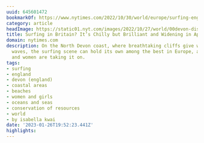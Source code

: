 ```yaml
---
uuid: 645601472
bookmarkOf: https://www.nytimes.com/2022/10/30/world/europe/surfing-england-north-devon.html
category: article
headImage: https://static01.nyt.com/images/2022/10/27/world/00devon-dispatch08/00devon-dispatch08-largeHorizontalJumbo.jpg
title: Surfing in Britain? It’s Chilly but Brilliant and Widening in Appeal.
domain: nytimes.com
description: On the North Devon coast, where breathtaking cliffs give way to barreling
  waves, the surfing scene can hold its own among the best in Europe, and more girls
  and women are taking it on.
tags:
- surfing
- england
- devon (england)
- coastal areas
- beaches
- women and girls
- oceans and seas
- conservation of resources
- world
- by isabella kwai
date: '2023-01-26T19:52:23.441Z'
highlights:
---
```



